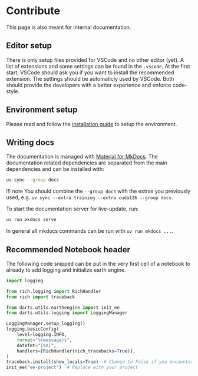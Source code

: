 # Contribute

This page is also meant for internal documentation.

## Editor setup

There is only setup files provided for VSCode and no other editor (yet).
A list of extensions and some settings can be found in the `.vscode`.
At the first start, VSCode should ask you if you want to install the recommended extension.
The settings should be automaticly used by VSCode.
Both should provide the developers with a better experience and enforce code-style.

## Environment setup

Please read and follow the [installation guide](guides/installation.md) to setup the environment.

## Writing docs

The documentation is managed with [Material for MkDocs](https://squidfunk.github.io/mkdocs-material/).
The documentation related dependencies are separated from the main dependencies and can be installed with:

```sh
uv sync --group docs
```

!!! note
    You should combine the `--group docs` with the extras you previously used, e.g. `uv sync --extra training --extra cuda126 --group docs`.

To start the documentation server for live-update, run:

```sh
uv run mkdocs serve
```

In general all mkdocs commands can be run with `uv run mkdocs ...`.

## Recommended Notebook header

The following code snipped can be put in the very first cell of a notebook to already to add logging and initialize earth engine.

```python
import logging

from rich.logging import RichHandler
from rich import traceback

from darts.utils.earthengine import init_ee
from darts.utils.logging import LoggingManager

LoggingManager.setup_logging()
logging.basicConfig(
    level=logging.INFO,
    format="%(message)s",
    datefmt="[%X]",
    handlers=[RichHandler(rich_tracebacks=True)],
)
traceback.install(show_locals=True)  # Change to False if you encounter too large tracebacks
init_ee("ee-project")  # Replace with your project
```
